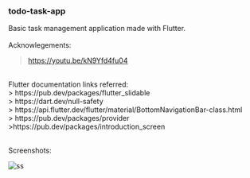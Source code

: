 ### todo-task-app
Basic task management application made with Flutter.  </br> </br>
Acknowlegements: </br>
> https://youtu.be/kN9Yfd4fu04 </br>
</br>
Flutter documentation links referred: </br>
> https://pub.dev/packages/flutter_slidable </br>
> https://dart.dev/null-safety </br>
> https://api.flutter.dev/flutter/material/BottomNavigationBar-class.html </br>
> https://pub.dev/packages/provider
>https://pub.dev/packages/introduction_screen
</br>
</br>

Screenshots:

![ss](https://user-images.githubusercontent.com/95857656/179702194-0a26b765-161d-48b1-ac1c-264c5621e9da.png)

